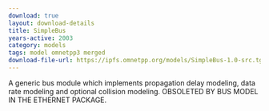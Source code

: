 ```yaml
---
download: true
layout: download-details
title: SimpleBus
years-active: 2003
category: models
tags: model omnetpp3 merged
download-file-url: https://ipfs.omnetpp.org/models/SimpleBus-1.0-src.tgz
---
```


A generic bus module which implements propagation delay modeling, data rate
modeling and optional collision modeling. OBSOLETED BY BUS MODEL IN THE
ETHERNET PACKAGE.
